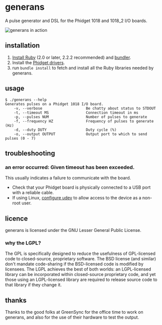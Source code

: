 <!---
Copyright (c) 2015 GreenSync Pty Ltd.

This file is part of generans.

generans is free software: you can redistribute it and/or modify
it under the terms of the GNU Lesser General Public License as published
by the Free Software Foundation, either version 3 of the License, or
(at your option) any later version.

generans is distributed in the hope that it will be useful,
but WITHOUT ANY WARRANTY; without even the implied warranty of
MERCHANTABILITY or FITNESS FOR A PARTICULAR PURPOSE.  See the
GNU General Public License for more details.

You should have received a copy of the GNU Lesser General Public License
along with generans.  If not, see <http://www.gnu.org/licenses/lgpl.html>.
--->

# generans
A pulse generator and DSL for the Phidget 1018 and 1018_2 I/O boards.

![generans in action](http://s2.postimg.org/burh3dgqh/oscilloscope_capture.png)

## installation
1. [Install Ruby](https://www.ruby-lang.org/en/installation/) (2.0 or later, 2.2.2 recommended) and [bundler](http://bundler.io/#getting-started).
2. Install the [Phidget drivers](http://www.phidgets.com/docs/Operating_System_Support).
3. run `bundle install` to fetch and install all the Ruby libraries needed by generans.

## usage
    $ ./generans --help
    Generates pulses on a Phidget 1018 I/O board.
        -v, --verbose                    Be chatty about status to STDOUT
        -t, --timeout MS                 Connection timeout in ms
        -p, --pulses NUM                 Number of pulses to generate
        -f, --frequency HZ               Frequency of pulses to generate (Hz)
        -d, --duty DUTY                  Duty cycle (%)
        -o, --output OUTPUT              Output port to which to send pulses (0 - 7)

## troubleshooting

### an error occurred: Given timeout has been exceeded.
This usually indicates a failure to communicate with the board.

- Check that your Phidget board is physically connected to a USB port with a reliable cable.
- If using Linux, [configure udev](http://www.phidgets.com/docs/OS_-_Linux#Setting_udev_Rules) to allow access to the device as a non-root user.

## licence
generans is licensed under the GNU Lesser General Public License.

### why the LGPL?
The GPL is specifically designed to reduce the usefulness of GPL-licensed code to closed-source, proprietary software. The BSD license (and similar) don't mandate code-sharing if the BSD-licensed code is modified by licensees. The LGPL achieves the best of both worlds: an LGPL-licensed library can be incorporated within closed-source proprietary code, and yet those using an LGPL-licensed library are required to release source code to that library if they change it.

## thanks
Thanks to the good folks at GreenSync for the office time to work on generans, and also for the use of their hardware to test the output.
